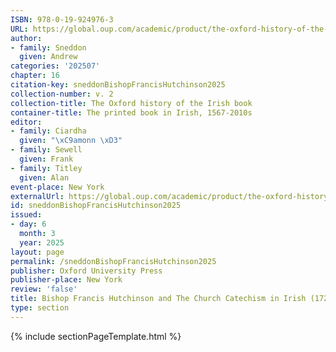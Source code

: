 ```yaml
---
ISBN: 978-0-19-924976-3
URL: https://global.oup.com/academic/product/the-oxford-history-of-the-irish-book-volume-ii-9780199249763?cc=ge&lang=3n#
author:
- family: Sneddon
  given: Andrew
categories: '202507'
chapter: 16
citation-key: sneddonBishopFrancisHutchinson2025
collection-number: v. 2
collection-title: The Oxford history of the Irish book
container-title: The printed book in Irish, 1567-2010s
editor:
- family: Ciardha
  given: "\xC9amonn \xD3"
- family: Sewell
  given: Frank
- family: Titley
  given: Alan
event-place: New York
externalUrl: https://global.oup.com/academic/product/the-oxford-history-of-the-irish-book-volume-ii-9780199249763?cc=ge&lang=3n#
id: sneddonBishopFrancisHutchinson2025
issued:
- day: 6
  month: 3
  year: 2025
layout: page
permalink: /sneddonBishopFrancisHutchinson2025
publisher: Oxford University Press
publisher-place: New York
review: 'false'
title: Bishop Francis Hutchinson and The Church Catechism in Irish (1722)
type: section
---
```

{% include sectionPageTemplate.html %}
